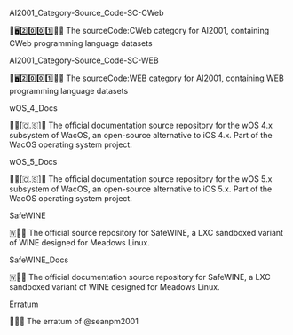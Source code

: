
AI2001_Category-Source_Code-SC-CWeb

🧠️🖥️2️⃣️0️⃣️0️⃣️1️⃣️💾️📜️ The sourceCode:CWeb category for AI2001, containing CWeb programming language datasets

AI2001_Category-Source_Code-SC-WEB

🧠️🖥️2️⃣️0️⃣️0️⃣️1️⃣️💾️📜️ The sourceCode:WEB category for AI2001, containing WEB programming language datasets

wOS_4_Docs

🍏️📱️[🇴.🇸]📖️ The official documentation source repository for the wOS 4.x subsystem of WacOS, an open-source alternative to iOS 4.x. Part of the WacOS operating system project.

wOS_5_Docs

🍏️📱️[🇴.🇸]📖️ The official documentation source repository for the wOS 5.x subsystem of WacOS, an open-source alternative to iOS 5.x. Part of the WacOS operating system project.

SafeWINE

🇼🍷️💾️ The official source repository for SafeWINE, a LXC sandboxed variant of WINE designed for Meadows Linux.

SafeWINE_Docs

🇼🍷️📖️ The official documentation source repository for SafeWINE, a LXC sandboxed variant of WINE designed for Meadows Linux.

Erratum

📑️📝️📖️ The erratum of @seanpm2001


